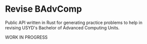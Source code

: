 # Revise BAdvComp

Public API written in Rust for generating practice problems to help in revising USYD's Bachelor of Advanced Computing Units.

WORK IN PROGRESS
